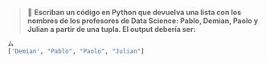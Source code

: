 > :memo: **Escriban un código en Python que devuelva una lista con los nombres de los profesores de Data Science: Pablo, Demian, Paolo y Julian a partir de una tupla. El output debería ser:**<br>

``` python
ム
['Demian', "Pablo", "Paolo", "Julian"]
```

